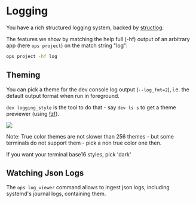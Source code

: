 # Logging


You have a rich structured logging system, backed by [structlog][sl]:

The features we show by matching the help full (-hf) output of an arbitrary app (here `ops
project`) on the match string "log": 

```bash lp fmt=xt_flat
ops project -hf log
```

## Theming

You can pick a theme for the dev console log output (`--log_fmt=2`), i.e. the default output format
when run in foreground. 

`dev logging_style` is the tool to do that - say `dev ls s` to get a theme previewer
(using [fzf](https://github.com/junegunn/fzf)).

![](./img/themesel.png)

Note: True color themes are not slower than 256 themes - but some terminals do not support
them - pick a non true color one then.

If you want your terminal base16 styles, pick 'dark'

## Watching Json Logs

The `ops log_viewer` command allows to ingest json logs, including systemd's journal logs,
containing them.





[sl]: https://www.structlog.org/en/stable/
